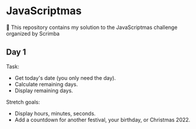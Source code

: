 # JavaScriptmas
🎄 This repository contains my solution to the JavaScriptmas challenge organized by Scrimba

## Day 1
Task:
- Get today's date (you only need the day).
- Calculate remaining days.
- Display remaining days.

Stretch goals:
- Display hours, minutes, seconds.
- Add a countdown for another festival, your birthday, or Christmas 2022.
